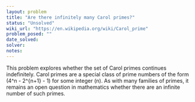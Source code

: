 ```yaml
---
layout: problem
title: "Are there infinitely many Carol primes?"
status: "Unsolved"
wiki_url: "https://en.wikipedia.org/wiki/Carol_prime"
problem_posed: ""
date_solved:
solver:
notes:
---
```

This problem explores whether the set of Carol primes continues indefinitely. Carol primes are a special class of prime numbers of the form \(4^n - 2^{n+1} - 1\) for some integer \(n\). As with many families of primes, it remains an open question in mathematics whether there are an infinite number of such primes.